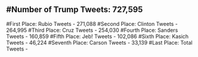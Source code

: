 #Number of Trump Tweets: 727,595
---
#First Place: Rubio Tweets - 271,088
#Second Place: Clinton Tweets - 264,995
#Third Place: Cruz Tweets - 254,030
#Fourth Place: Sanders Tweets - 160,859
#Fifth Place: Jeb! Tweets - 102,086
#Sixth Place: Kasich Tweets - 46,224
#Seventh Place: Carson Tweets - 33,139
#Last Place: Total Tweets -  
